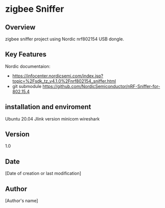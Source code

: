 # zigbee Sniffer

## Overview
zigbee sniffer project using Nordic nrf802154 USB dongle.
## Key Features
Nordic documentaion:
- https://infocenter.nordicsemi.com/index.jsp?topic=%2Fsdk_tz_v4.1.0%2Fnrf802154_sniffer.html
- git submodule https://github.com/NordicSemiconductor/nRF-Sniffer-for-802.15.4

## installation and enviroment
Ubuntu 20.04
Jlink version 
minicom
wireshark

## Version
1.0

## Date
[Date of creation or last modification]

## Author
[Author's name]
```